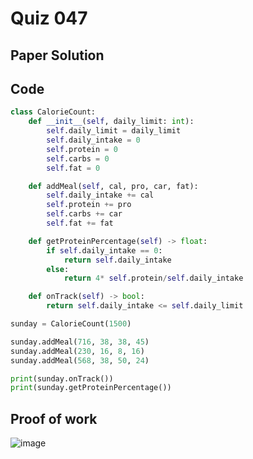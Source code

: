 # Quiz 047

## Paper Solution

## Code
```.py
class CalorieCount:
    def __init__(self, daily_limit: int):
        self.daily_limit = daily_limit
        self.daily_intake = 0
        self.protein = 0
        self.carbs = 0
        self.fat = 0

    def addMeal(self, cal, pro, car, fat):
        self.daily_intake += cal
        self.protein += pro
        self.carbs += car
        self.fat += fat

    def getProteinPercentage(self) -> float:
        if self.daily_intake == 0:
            return self.daily_intake
        else:
            return 4* self.protein/self.daily_intake

    def onTrack(self) -> bool:
        return self.daily_intake <= self.daily_limit

sunday = CalorieCount(1500)

sunday.addMeal(716, 38, 38, 45)
sunday.addMeal(230, 16, 8, 16)
sunday.addMeal(568, 38, 50, 24)

print(sunday.onTrack())
print(sunday.getProteinPercentage())
```
## Proof of work
![image](https://github.com/user-attachments/assets/03b3a3d4-6402-41d8-a185-5a9974290fb0)
